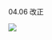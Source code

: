 04.06 改正

![](https://www.nta.go.jp/tmp/f0c334ff-0915-4cdc-93f2-a83a762a1365/images/bed8a6a9a74b629a3dba14fca2151851c033712701b7da656f7734038ce12a27.jpg)